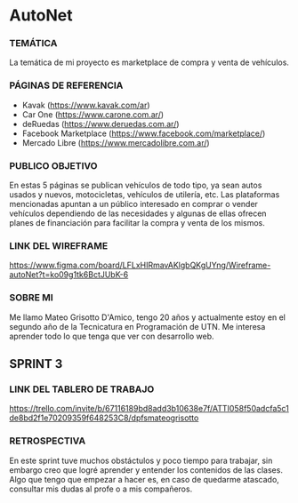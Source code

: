 # AutoNet

### TEMÁTICA
La temática de mi proyecto es marketplace de compra y venta de vehículos. 

### PÁGINAS DE REFERENCIA
 - Kavak (https://www.kavak.com/ar)
 - Car One (https://www.carone.com.ar/)
 - deRuedas (https://www.deruedas.com.ar/)
 - Facebook Marketplace (https://www.facebook.com/marketplace/)
 - Mercado Libre (https://www.mercadolibre.com.ar/)

### PUBLICO OBJETIVO
En estas 5 páginas se publican vehículos de todo tipo, ya sean autos usados y nuevos, motocicletas, vehículos de utilería, etc. Las plataformas mencionadas apuntan a un público interesado en comprar o vender vehículos dependiendo de las necesidades y algunas de ellas ofrecen planes de financiación para facilitar la compra y venta de los mismos.

### LINK DEL WIREFRAME
https://www.figma.com/board/LFLxHIRmavAKlgbQKgUYng/Wireframe-autoNet?t=ko09g1tk6BctJUbK-6

### SOBRE MI
Me llamo Mateo Grisotto D'Amico, tengo 20 años y actualmente estoy en el segundo año de la Tecnicatura en Programación de UTN. Me interesa aprender todo lo que tenga que ver con desarrollo web.

## SPRINT 3
### LINK DEL TABLERO DE TRABAJO
https://trello.com/invite/b/67116189bd8add3b10638e7f/ATTI058f50adcfa5c1de8bd2f1e70209359f648253C8/dpfsmateogrisotto

### RETROSPECTIVA
En este sprint tuve muchos obstáctulos y poco tiempo para trabajar, sin embargo creo que logré aprender y entender los contenidos de las clases. Algo que tengo que empezar a hacer es, en caso de quedarme atascado, consultar mis dudas al profe o a mis compañeros. 
